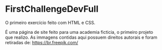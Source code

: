 # FirstChallengeDevFull
O primeiro exercício feito com HTML e CSS.

É uma página de site feito para uma academia ficticia, o primeiro projeto que realizo.
As immagens contidas aqui possuem direitos autorais e foram retiradas de: https://br.freepik.com/
